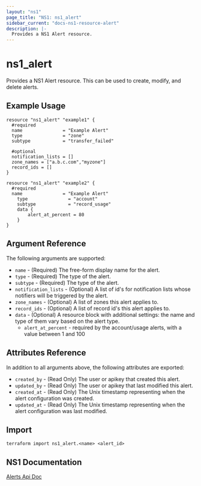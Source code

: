 ```yaml
---
layout: "ns1"
page_title: "NS1: ns1_alert"
sidebar_current: "docs-ns1-resource-alert"
description: |-
  Provides a NS1 Alert resource.
---
```


# ns1\_alert

Provides a NS1 Alert resource. This can be used to create, modify, and delete alerts.

## Example Usage

```hcl
resource "ns1_alert" "example1" {
  #required
  name               = "Example Alert"
  type               = "zone"
  subtype            = "transfer_failed"

  #optional
  notification_lists = []
  zone_names = ["a.b.c.com","myzone"]
  record_ids = []
}

resource "ns1_alert" "example2" {
  #required
  name               = "Example Alert"
	type               = "account"
	subtype            = "record_usage"
	data {
		alert_at_percent = 80
	}
}
```

## Argument Reference

The following arguments are supported:

* `name` - (Required) The free-form display name for the alert.
* `type` - (Required) The type of the alert.
* `subtype` - (Required) The type of the alert.
* `notification_lists` - (Optional) A list of id's for notification lists whose notifiers will be triggered by the alert.
* `zone_names` - (Optional) A list of zones this alert applies to.
* `record_ids` - (Optional) A list of record id's this alert applies to.
* `data` - (Optional) A resource block with additional settings: the name and type of them vary based on the alert type.
  * `alert_at_percent` - required by the account/usage alerts, with a value between 1 and 100

## Attributes Reference

In addition to all arguments above, the following attributes are exported:

* `created_by` - (Read Only) The user or apikey that created this alert.
* `updated_by` - (Read Only) The user or apikey that last modified this alert.
* `created_at` - (Read Only) The Unix timestamp representing when the alert configuration was created.
* `updated_at` - (Read Only) The Unix timestamp representing when the alert configuration was last modified.

## Import

`terraform import ns1_alert.<name> <alert_id>`

## NS1 Documentation

[Alerts Api Doc](https://ns1.com/api#alerts)
